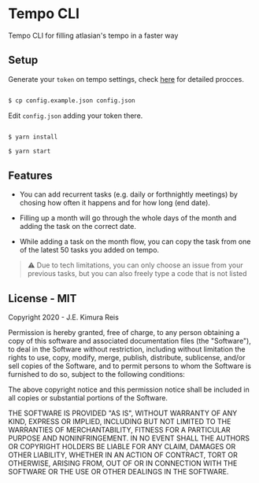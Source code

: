 # Tempo CLI

Tempo CLI for filling atlasian's tempo in a faster way

## Setup

Generate your `token` on tempo settings, check [here](https://tempo-io.github.io/tempo-api-docs/#worklogs) for detailed procces.

```sh

$ cp config.example.json config.json

```

Edit `config.json` adding your token there.

```sh

$ yarn install

$ yarn start

```

## Features

- You can add recurrent tasks (e.g. daily or forthnightly meetings) by chosing how often it happens and for how long (end date).

- Filling up a month will go through the whole days of the month and adding the task on the correct date.

- While adding a task on the month flow, you can copy the task from one of the latest 50 tasks you added on tempo.

> :warning: Due to tech limitations, you can only choose an issue from your previous tasks, but you can also freely type a code that is not listed

## License - MIT

Copyright 2020 - J.E. Kimura Reis

Permission is hereby granted, free of charge, to any person obtaining a copy of this software and associated documentation files (the "Software"), to deal in the Software without restriction, including without limitation the rights to use, copy, modify, merge, publish, distribute, sublicense, and/or sell copies of the Software, and to permit persons to whom the Software is furnished to do so, subject to the following conditions:

The above copyright notice and this permission notice shall be included in all copies or substantial portions of the Software.

THE SOFTWARE IS PROVIDED "AS IS", WITHOUT WARRANTY OF ANY KIND, EXPRESS OR IMPLIED, INCLUDING BUT NOT LIMITED TO THE WARRANTIES OF MERCHANTABILITY, FITNESS FOR A PARTICULAR PURPOSE AND NONINFRINGEMENT. IN NO EVENT SHALL THE AUTHORS OR COPYRIGHT HOLDERS BE LIABLE FOR ANY CLAIM, DAMAGES OR OTHER LIABILITY, WHETHER IN AN ACTION OF CONTRACT, TORT OR OTHERWISE, ARISING FROM, OUT OF OR IN CONNECTION WITH THE SOFTWARE OR THE USE OR OTHER DEALINGS IN THE SOFTWARE.
